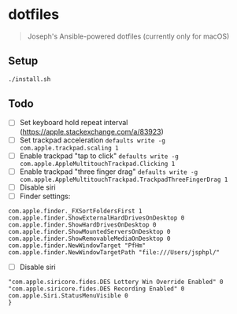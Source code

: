 # dotfiles

> Joseph's Ansible-powered dotfiles (currently only for macOS)

## Setup

```bash
./install.sh
```

## Todo

- [ ] Set keyboard hold repeat interval (https://apple.stackexchange.com/a/83923)
- [ ] Set trackpad acceleration `defaults write -g com.apple.trackpad.scaling 1`
- [ ] Enable trackpad "tap to click" `defaults write -g com.apple.AppleMultitouchTrackpad.Clicking 1`
- [ ] Enable trackpad "three finger drag" `defaults write -g com.apple.AppleMultitouchTrackpad.TrackpadThreeFingerDrag 1`
- [ ] Disable siri
- [ ] Finder settings: 
```
com.apple.finder._FXSortFoldersFirst 1
com.apple.finder.ShowExternalHardDrivesOnDesktop 0
com.apple.finder.ShowHardDrivesOnDesktop 0
com.apple.finder.ShowMountedServersOnDesktop 0
com.apple.finder.ShowRemovableMediaOnDesktop 0
com.apple.finder.NewWindowTarget "PfHm"
com.apple.finder.NewWindowTargetPath "file:///Users/jsphpl/"
``` 
- [ ] Disable siri
```
"com.apple.siricore.fides.DES Lottery Win Override Enabled" 0
"com.apple.siricore.fides.DES Recording Enabled" 0
com.apple.Siri.StatusMenuVisible 0
}
```
